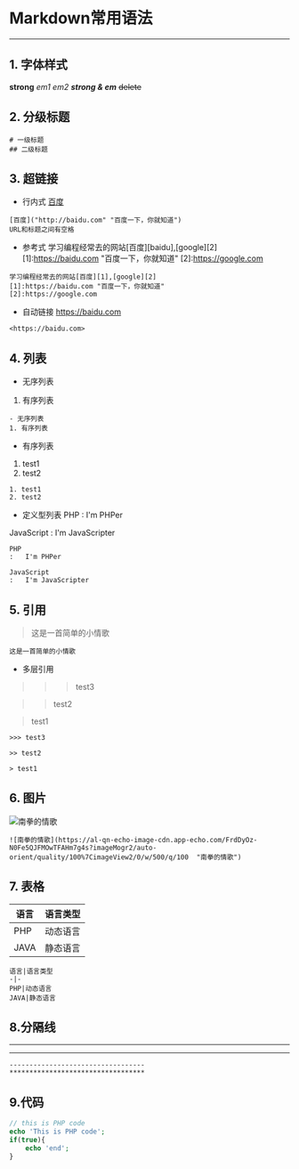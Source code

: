 # Markdown常用语法
-------------------------------
## 1. 字体样式
**strong**
*em1*    _em2_
***strong & em***
~~delete~~

## 2. 分级标题
    # 一级标题
    ## 二级标题
    
## 3. 超链接
- 行内式
[百度](http://baidu.com)
```
[百度]("http://baidu.com" "百度一下，你就知道")
URL和标题之间有空格
```

- 参考式
学习编程经常去的网站[百度][baidu],[google][2]
[1]:https://baidu.com "百度一下，你就知道"
[2]:https://google.com
```
学习编程经常去的网站[百度][1],[google][2]
[1]:https://baidu.com "百度一下，你就知道"
[2]:https://google.com
```

- 自动链接
<https://baidu.com>
```
<https://baidu.com>
```

## 4. 列表
- 无序列表
1. 有序列表
```
- 无序列表
1. 有序列表
```
- 有序列表
1. test1
2. test2
```
1. test1
2. test2
```

- 定义型列表
PHP
:   I'm PHPer

JavaScript
:   I'm JavaScripter

```
PHP
:   I'm PHPer

JavaScript
:   I'm JavaScripter
```
## 5. 引用
>这是一首简单的小情歌

```
这是一首简单的小情歌
```

- 多层引用
>>> test3

>> test2

> test1
```
>>> test3

>> test2

> test1
```

## 6. 图片
![南拳的情歌](https://al-qn-echo-image-cdn.app-echo.com/FrdDyOz-N0Fe5QJFMOwTFAHm7g4s?imageMogr2/auto-orient/quality/100%7CimageView2/0/w/500/q/100  "南拳的情歌")
```
![南拳的情歌](https://al-qn-echo-image-cdn.app-echo.com/FrdDyOz-N0Fe5QJFMOwTFAHm7g4s?imageMogr2/auto-orient/quality/100%7CimageView2/0/w/500/q/100  "南拳的情歌")
```

## 7. 表格
语言|语言类型
-|-
PHP|动态语言
JAVA|静态语言

```
语言|语言类型
-|-
PHP|动态语言
JAVA|静态语言
```
## 8.分隔线
------------------
**********************************
```
----------------------------------
**********************************
```

## 9.代码
```PHP
// this is PHP code
echo 'This is PHP code';
if(true){
    echo 'end';
}
```



